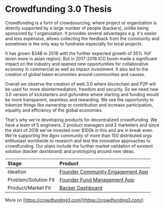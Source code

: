 # Crowdfunding 3.0 Thesis

Crowdfunding is a form of crowdsourcing, where project or organization is directly supported by a large number of people \(backers\), unlike being sponsored by 1 organization. It provides several advantages e.g. it's easier and less expensive, allows collecting the feedback from the community and sometimes is the only way to fundraise especially for local projects.

It has grown $34B in 2018 with the further expected growth of 35% YoY \(even more in asian region\). But in 2017-2018 ICO boom made a significant impact on the industry and opened new opportunities for collaborative economy in  commercial as well as impact investment. It also led to the creation of global token economies around communities and causes.

Overall we observe the creation of web 3.0 where blockchain and P2P will be used for more disintermediation, freedom and security. So we need new 3.0 version of kickstarters and gofundme where starting and funding would be more transparent, seamless and rewarding. We see the opportunity to tokenize things like ownership or contribution and increase participation, equality and efficiency of the global economies.

That's why we're developing products for decentralized crowdfunding. We have a team of 5 engineers, 2 product managers and 2 marketers and since the start of 2018 we've invested over $100k in this and are in break even. We're supporting the dgov community of more than 150 distributed orgs enthusiast worldwide to research and test the innovative approaches to crowdfunding. Our plans include the further market validation of existent solution \(backer dashboard\) and prototyping around new ideas.

| Stage | Product |
| :--- | :--- |
| Ideation | [Founder Community Engagement App](https://wiki.crowdfunding3.com/docs/community-engagement-app-motiv8) |
| Problem/Solution Fit | [Founder Fund Management App](https://wiki.crowdfunding3.com/docs/fund-management-app-wip) |
| Product/Market Fit | [Backer Dashboard](https://wiki.crowdfunding3.com/docs/backer-dashboard) |

More on [https://crowdfunding3.com/](https://crowdfunding3.com/)

